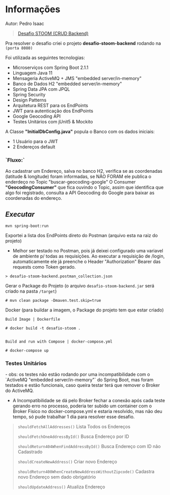 # Informações

Autor: Pedro Isaac

> [Desafio STOOM (CRUD Backend)](https://gist.github.com/pedroits/9a42411f44ba9d75a70bfb7122c6f642)

Pra resolver o desafio criei o projeto <b>desafio-stoom-backend</b> rodando na `(porta 8080)`

Foi utilizada as seguintes tecnologias:

- Microserviços com Spring Boot 2.1.1
- Linguagem Java 11
- Mensageria ActiveMQ + JMS "embedded server/in-memory"
- Banco de Dados H2 "embedded server/in-memory"
- Spring Data JPA com JPQL
- Spring Security
- Design Patterns
- Arquitetura REST para os EndPoints
- JWT para autenticação dos EndPoints
- Google Geocoding API
- Testes Unitários com jUnit5 & Mockito

A Classe <b>"InitialDbConfig.java"</b> popula o Banco com os dados iniciais: 
- 1 Usuário para o JWT 
- 2 Endereços default

<h3>`Fluxo:`</h3> 
<p>
Ao cadastrar um Endereço, salva no banco H2, verifica se as coordenadas (latitude & longitude) foram informadas, se NÃO FORAM ele publica o enderdeço no Topic "buscar-geocoding-google"
O Consumer <b>"GeocodingConsumer"</b> que fica ouvindo o Topic, assim que identifica que algo foi registrado, consulta a API Geocoding do Google para baixar as coordenadas do endereço.
</p>

## _Executar_
```
mvn spring-boot:run
```

Exportei a lista dos EndPoints direto do Postman (arquivo esta na raiz do projeto)
- Melhor ser testado no Postman, pois já deixei configurado uma variavel de ambiente p/ todas as requisições. Ao executar a requisição de /login, automaticamente ele já preenche o Header "Authorization" Bearer das requests como Token gerado. 
```
> desafio-stoom-backend.postman_collection.json
```

Gerar o Package do Projeto (o arquivo `desafio-stoom-backend.jar` será criado na pasta `/target`)
```
# mvn clean package -Dmaven.test.skip=true
```


Docker (para buildar a imagem, o Package do projeto tem que estar criado)
```
Build Image | Dockerfile 

# docker build -t desafio-stoom .


Build and run with Compose | docker-compose.yml

# docker-compose up
```

 <h3>Testes Unitários</h4>
- obs: os testes não estão rodando por uma incompatibilidade com o `ActiveMQ "embedded server/in-memory"` do Spring Boot, mas foram testados e estão funcionais, caso queira testar terá que remover o Broker do ActiveMQ.
  
- A Incompatibilidade se dá pelo Broker fechar a conexão após cada teste gerando erro no processo, poderia ter subido um container com o Broker Fisico no docker-compose.yml e estaria resolvido, mas 
  não deu tempo, só pude trabalhar 1 dia para resolver esse desafio. 
>
>`shouldFetchAllAddresses()` Lista Todos os Endereços 
> 
>`shouldFetchOneAddressById()` Busca Endereço por ID
> 
>`shouldReturn404WhenFindAddressById()` Busca Endereço com ID não Cadastrado
> 
>`shouldCreateNewAddress()` Criar novo Endereço
> 
>`shouldReturn400WhenCreateNewAddressWithoutZipcode()` Cadastra novo Endereço sem dado obrigatório
> 
>`shouldUpdateAddress()` Atualiza Endereço
> 

